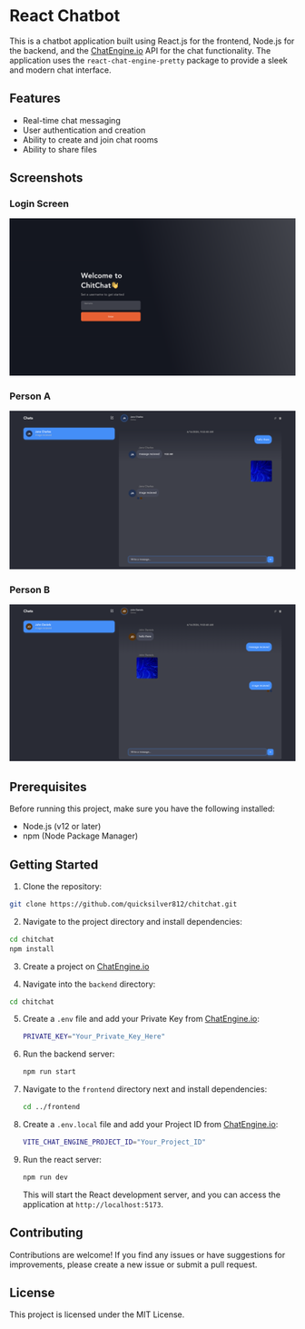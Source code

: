 # React Chatbot

This is a chatbot application built using React.js for the frontend, Node.js for the backend, and the [ChatEngine.io](https://chatengine.io/) API for the chat functionality. The application uses the `react-chat-engine-pretty` package to provide a sleek and modern chat interface.

## Features

- Real-time chat messaging
- User authentication and creation
- Ability to create and join chat rooms
- Ability to share files

## Screenshots

### Login Screen
![Login Screen](screenshots/login.png)

### Person A
![Login Screen](screenshots/john.png)

### Person B
![Login Screen](screenshots/jane.png)

## Prerequisites

Before running this project, make sure you have the following installed:

- Node.js (v12 or later)
- npm (Node Package Manager)

## Getting Started

1. Clone the repository:
  ```bash
  git clone https://github.com/quicksilver812/chitchat.git
  ```

2. Navigate to the project directory and install dependencies:
  ```bash
  cd chitchat
  npm install
  ```

3. Create a project on [ChatEngine.io](https://chatengine.io/)
   
4. Navigate into the `backend` directory:
  ```bash
  cd chitchat
  ```
5. Create a `.env` file and add your Private Key from [ChatEngine.io](https://chatengine.io/):
   ```bash
   PRIVATE_KEY="Your_Private_Key_Here"
   ```
6. Run the backend server:
   ```bash
   npm run start
   ```
7. Navigate to the `frontend` directory next and install dependencies:
   ```bash
   cd ../frontend
   ```
8. Create a `.env.local` file and add your Project ID from [ChatEngine.io](https://chatengine.io/):
   ```bash
   VITE_CHAT_ENGINE_PROJECT_ID="Your_Project_ID"
   ```
9. Run the react server:
    ```bash
    npm run dev
    ```
    This will start the React development server, and you can access the application at `http://localhost:5173`.

## Contributing

Contributions are welcome! If you find any issues or have suggestions for improvements, please create a new issue or submit a pull request.

## License

This project is licensed under the MIT License.
